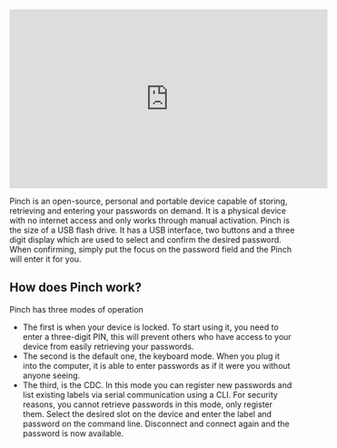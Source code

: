 <iframe width="560" height="315" src="https://www.youtube.com/embed/X7CdZzqYkFY" title="Pinch promo video" frameborder="0" allow="accelerometer; autoplay; clipboard-write; encrypted-media; gyroscope; picture-in-picture; web-share" allowfullscreen></iframe>


Pinch is an open-source, personal and portable device capable of storing, retrieving and entering your passwords on demand. It is a physical device with no internet access and only works through manual activation.
Pinch is the size of a USB flash drive. It has a USB interface, two buttons and a three digit display which are used to select and confirm the desired password. When confirming, simply put the focus on the password field and the Pinch will enter it for you.


## How does Pinch work?
Pinch has three modes of operation
- The first is when your device is locked. To start using it, you need to enter a three-digit PIN, this will prevent others who have access to your device from easily retrieving your passwords.
- The second is the default one, the keyboard mode. When you plug it into the computer, it is able to enter passwords as if it were you without anyone seeing.
- The third, is the CDC. In this mode you can register new passwords and list existing labels via serial communication using a CLI. For security reasons, you cannot retrieve passwords in this mode, only register them. Select the desired slot on the device and enter the label and password on the command line. Disconnect and connect again and the password is now available.
